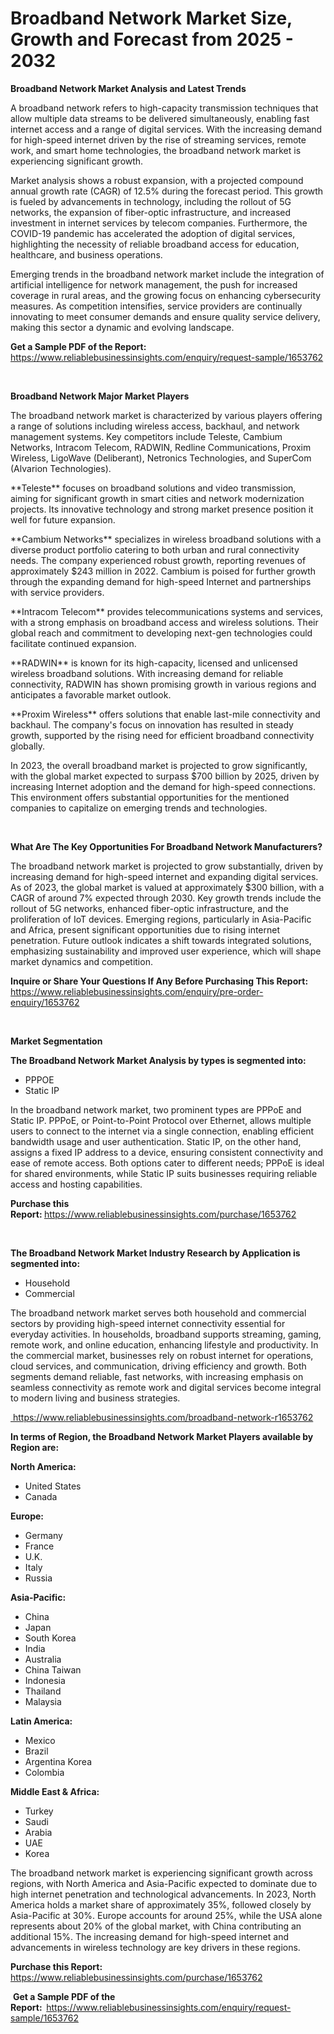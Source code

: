 <p><h1>Broadband Network Market Size, Growth and Forecast from 2025 - 2032</h1></p><p><strong>Broadband Network Market Analysis and Latest Trends</strong></p>
<p><p>A broadband network refers to high-capacity transmission techniques that allow multiple data streams to be delivered simultaneously, enabling fast internet access and a range of digital services. With the increasing demand for high-speed internet driven by the rise of streaming services, remote work, and smart home technologies, the broadband network market is experiencing significant growth.</p><p>Market analysis shows a robust expansion, with a projected compound annual growth rate (CAGR) of 12.5% during the forecast period. This growth is fueled by advancements in technology, including the rollout of 5G networks, the expansion of fiber-optic infrastructure, and increased investment in internet services by telecom companies. Furthermore, the COVID-19 pandemic has accelerated the adoption of digital services, highlighting the necessity of reliable broadband access for education, healthcare, and business operations.</p><p>Emerging trends in the broadband network market include the integration of artificial intelligence for network management, the push for increased coverage in rural areas, and the growing focus on enhancing cybersecurity measures. As competition intensifies, service providers are continually innovating to meet consumer demands and ensure quality service delivery, making this sector a dynamic and evolving landscape.</p></p>
<p><strong>Get a Sample PDF of the Report:&nbsp;</strong> <a href="https://www.reliablebusinessinsights.com/enquiry/request-sample/1653762?utm_campaign=3182&utm_medium=2&utm_source=Github&utm_content=ia&utm_term=18042025&utm_id=broadband-network">https://www.reliablebusinessinsights.com/enquiry/request-sample/1653762</a></p>
<p>&nbsp;</p>
<p><strong>Broadband Network Major Market Players</strong></p>
<p><p>The broadband network market is characterized by various players offering a range of solutions including wireless access, backhaul, and network management systems. Key competitors include Teleste, Cambium Networks, Intracom Telecom, RADWIN, Redline Communications, Proxim Wireless, LigoWave (Deliberant), Netronics Technologies, and SuperCom (Alvarion Technologies).</p><p>**Teleste** focuses on broadband solutions and video transmission, aiming for significant growth in smart cities and network modernization projects. Its innovative technology and strong market presence position it well for future expansion.</p><p>**Cambium Networks** specializes in wireless broadband solutions with a diverse product portfolio catering to both urban and rural connectivity needs. The company experienced robust growth, reporting revenues of approximately $243 million in 2022. Cambium is poised for further growth through the expanding demand for high-speed Internet and partnerships with service providers.</p><p>**Intracom Telecom** provides telecommunications systems and services, with a strong emphasis on broadband access and wireless solutions. Their global reach and commitment to developing next-gen technologies could facilitate continued expansion.</p><p>**RADWIN** is known for its high-capacity, licensed and unlicensed wireless broadband solutions. With increasing demand for reliable connectivity, RADWIN has shown promising growth in various regions and anticipates a favorable market outlook.</p><p>**Proxim Wireless** offers solutions that enable last-mile connectivity and backhaul. The company's focus on innovation has resulted in steady growth, supported by the rising need for efficient broadband connectivity globally.</p><p>In 2023, the overall broadband market is projected to grow significantly, with the global market expected to surpass $700 billion by 2025, driven by increasing Internet adoption and the demand for high-speed connections. This environment offers substantial opportunities for the mentioned companies to capitalize on emerging trends and technologies.</p></p>
<p>&nbsp;</p>
<p><strong>What Are The Key Opportunities For Broadband Network Manufacturers?</strong></p>
<p><p>The broadband network market is projected to grow substantially, driven by increasing demand for high-speed internet and expanding digital services. As of 2023, the global market is valued at approximately $300 billion, with a CAGR of around 7% expected through 2030. Key growth trends include the rollout of 5G networks, enhanced fiber-optic infrastructure, and the proliferation of IoT devices. Emerging regions, particularly in Asia-Pacific and Africa, present significant opportunities due to rising internet penetration. Future outlook indicates a shift towards integrated solutions, emphasizing sustainability and improved user experience, which will shape market dynamics and competition.</p></p>
<p><strong>Inquire or Share Your Questions If Any Before Purchasing This Report:</strong> <a href="https://www.reliablebusinessinsights.com/enquiry/pre-order-enquiry/1653762?utm_campaign=3182&utm_medium=2&utm_source=Github&utm_content=ia&utm_term=18042025&utm_id=broadband-network">https://www.reliablebusinessinsights.com/enquiry/pre-order-enquiry/1653762</a></p>
<p>&nbsp;</p>
<p><strong>Market Segmentation</strong></p>
<p><strong>The Broadband Network Market Analysis by types is segmented into:</strong></p>
<p><ul><li>PPPOE</li><li>Static IP</li></ul></p>
<p><p>In the broadband network market, two prominent types are PPPoE and Static IP. PPPoE, or Point-to-Point Protocol over Ethernet, allows multiple users to connect to the internet via a single connection, enabling efficient bandwidth usage and user authentication. Static IP, on the other hand, assigns a fixed IP address to a device, ensuring consistent connectivity and ease of remote access. Both options cater to different needs; PPPoE is ideal for shared environments, while Static IP suits businesses requiring reliable access and hosting capabilities.</p></p>
<p><strong>Purchase this Report:&nbsp;</strong><a href="https://www.reliablebusinessinsights.com/purchase/1653762?utm_campaign=3182&utm_medium=2&utm_source=Github&utm_content=ia&utm_term=18042025&utm_id=broadband-network">https://www.reliablebusinessinsights.com/purchase/1653762</a></p>
<p>&nbsp;</p>
<p><strong>The Broadband Network Market Industry Research by Application is segmented into:</strong></p>
<p><ul><li>Household</li><li>Commercial</li></ul></p>
<p><p>The broadband network market serves both household and commercial sectors by providing high-speed internet connectivity essential for everyday activities. In households, broadband supports streaming, gaming, remote work, and online education, enhancing lifestyle and productivity. In the commercial market, businesses rely on robust internet for operations, cloud services, and communication, driving efficiency and growth. Both segments demand reliable, fast networks, with increasing emphasis on seamless connectivity as remote work and digital services become integral to modern living and business strategies.</p></p>
<p><a href="https://www.reliablebusinessinsights.com/broadband-network-r1653762?utm_campaign=3182&utm_medium=2&utm_source=Github&utm_content=ia&utm_term=18042025&utm_id=broadband-network">&nbsp;https://www.reliablebusinessinsights.com/broadband-network-r1653762</a></p>
<p><strong>In terms of Region, the Broadband Network Market Players available by Region are:</strong></p>
<p>
    <p> <strong> North America: </strong>
        <ul>
            <li>United States</li>
            <li>Canada</li>
        </ul>
        </p> 
    <p> <strong> Europe: </strong>
        <ul>
            <li>Germany</li>
            <li>France</li>
            <li>U.K.</li>
            <li>Italy</li>
            <li>Russia</li>
        </ul>
        </p> 
    <p> <strong> Asia-Pacific: </strong>
        <ul>
            <li>China</li>
            <li>Japan</li>
            <li>South Korea</li>
            <li>India</li>
            <li>Australia</li>
            <li>China Taiwan</li>
            <li>Indonesia</li>
            <li>Thailand</li>
            <li>Malaysia</li>
        </ul>
        </p> 
    <p> <strong> Latin America: </strong>
        <ul>
            <li>Mexico</li>
            <li>Brazil</li>
            <li>Argentina Korea</li>
            <li>Colombia</li>
        </ul>
        </p> 
    <p> <strong> Middle East & Africa: </strong>
        <ul>
            <li>Turkey</li>
            <li>Saudi</li>
            <li>Arabia</li>
            <li>UAE</li>
            <li>Korea</li>
        </ul>
    </p>
    </p>
<p><p>The broadband network market is experiencing significant growth across regions, with North America and Asia-Pacific expected to dominate due to high internet penetration and technological advancements. In 2023, North America holds a market share of approximately 35%, followed closely by Asia-Pacific at 30%. Europe accounts for around 25%, while the USA alone represents about 20% of the global market, with China contributing an additional 15%. The increasing demand for high-speed internet and advancements in wireless technology are key drivers in these regions.</p></p>
<p><strong>Purchase this Report: </strong><a href="https://www.reliablebusinessinsights.com/purchase/1653762?utm_campaign=3182&utm_medium=2&utm_source=Github&utm_content=ia&utm_term=18042025&utm_id=broadband-network">https://www.reliablebusinessinsights.com/purchase/1653762</a></p>
<p>&nbsp;<strong>Get a Sample PDF of the Report:&nbsp;&nbsp;</strong><a href="https://www.reliablebusinessinsights.com/enquiry/request-sample/1653762?utm_campaign=3182&utm_medium=2&utm_source=Github&utm_content=ia&utm_term=18042025&utm_id=broadband-network">https://www.reliablebusinessinsights.com/enquiry/request-sample/1653762</a></p>
<p><strong></strong></p>
<p><p></p><p></p><p></p></p>
